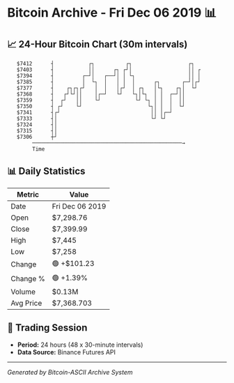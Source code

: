 # Bitcoin Archive - Fri Dec 06 2019 📊

## 📈 24-Hour Bitcoin Chart (30m intervals)

```
   $7412      ┤           ┌┐          ┌┐                  ┌┐   
   $7403      ┤           ││      ┌┐ ┌┘│                  ││ ┌ 
   $7394      ┤         ┌─┘│   ┌──┘│ │ └┐                 ││ │ 
   $7385      ┤         │  └┐  │   │ │  │      ┌┐       ┌─┘│┌┘ 
   $7377      ┤    ┌┐┌┐┌┘   │  │   │┌┘  │ ┌┐   │└┐    ┌┐│  └┘  
   $7368      ┤   ┌┘└┘││    │┌─┘   └┘   └┐│└┐  │ │  ┌─┘││      
   $7359      ┤  ┌┘   ││    └┘           └┘ └┐ │ │  │  ││      
   $7350      ┤ ┌┘    └┘                     └┐│ │  │  └┘      
   $7341      ┤┌┘                             ││ │┌─┘          
   $7333      ┤│                              └┘ └┘            
   $7324      ┤│                                               
   $7315      ┤│                                               
   $7306      ┼┘                                               
        ────────────────────────────────────────────────→
        Time
```

## 📊 Daily Statistics

| Metric | Value |
|--------|-------|
| Date | Fri Dec 06 2019 |
| Open | $7,298.76 |
| Close | $7,399.99 |
| High | $7,445 |
| Low | $7,258 |
| Change | 🟢 +$101.23 |
| Change % | 🟢 +1.39% |
| Volume | $0.13M |
| Avg Price | $7,368.703 |

## 📅 Trading Session

- **Period:** 24 hours (48 x 30-minute intervals)
- **Data Source:** Binance Futures API

---
*Generated by Bitcoin-ASCII Archive System*
